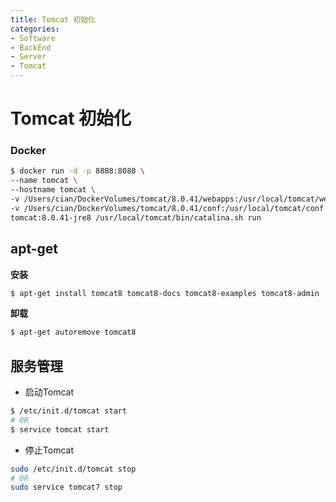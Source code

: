 ```yaml
---
title: Tomcat 初始化
categories:
- Software
- BackEnd
- Server
- Tomcat
---
```

# Tomcat 初始化

### Docker

```bash
$ docker run -d -p 8888:8080 \
--name tomcat \
--hostname tomcat \
-v /Users/cian/DockerVolumes/tomcat/8.0.41/webapps:/usr/local/tomcat/webapps \
-v /Users/cian/DockerVolumes/tomcat/8.0.41/conf:/usr/local/tomcat/conf  \
tomcat:8.0.41-jre8 /usr/local/tomcat/bin/catalina.sh run
```

## apt-get

**安装**

```bash
$ apt-get install tomcat8 tomcat8-docs tomcat8-examples tomcat8-admin
```

**卸载**

```bash
$ apt-get autoremove tomcat8
```

## 服务管理

- 启动Tomcat

```bash
$ /etc/init.d/tomcat start
# OR
$ service tomcat start
```

- 停止Tomcat

```bash
sudo /etc/init.d/tomcat stop
# OR
sudo service tomcat7 stop
```
